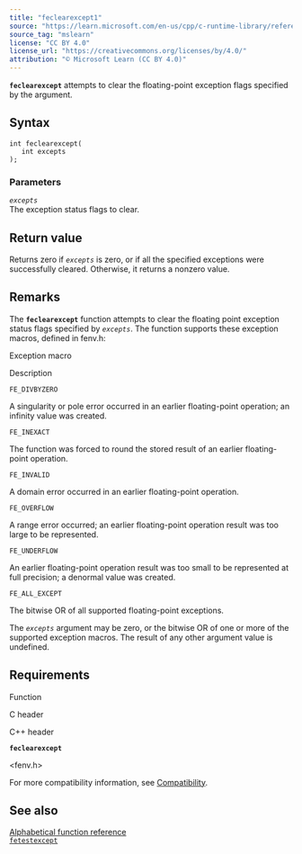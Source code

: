 ```yaml
---
title: "feclearexcept1"
source: "https://learn.microsoft.com/en-us/cpp/c-runtime-library/reference/feclearexcept1?view=msvc-170"
source_tag: "mslearn"
license: "CC BY 4.0"
license_url: "https://creativecommons.org/licenses/by/4.0/"
attribution: "© Microsoft Learn (CC BY 4.0)"
---
```

**`feclearexcept`** attempts to clear the floating-point exception flags specified by the argument.

## Syntax

```
int feclearexcept(
   int excepts
);
```

### Parameters

_`excepts`_  
The exception status flags to clear.

## Return value

Returns zero if _`excepts`_ is zero, or if all the specified exceptions were successfully cleared. Otherwise, it returns a nonzero value.

## Remarks

The **`feclearexcept`** function attempts to clear the floating point exception status flags specified by _`excepts`_. The function supports these exception macros, defined in fenv.h:

Exception macro

Description

`FE_DIVBYZERO`

A singularity or pole error occurred in an earlier floating-point operation; an infinity value was created.

`FE_INEXACT`

The function was forced to round the stored result of an earlier floating-point operation.

`FE_INVALID`

A domain error occurred in an earlier floating-point operation.

`FE_OVERFLOW`

A range error occurred; an earlier floating-point operation result was too large to be represented.

`FE_UNDERFLOW`

An earlier floating-point operation result was too small to be represented at full precision; a denormal value was created.

`FE_ALL_EXCEPT`

The bitwise OR of all supported floating-point exceptions.

The _`excepts`_ argument may be zero, or the bitwise OR of one or more of the supported exception macros. The result of any other argument value is undefined.

## Requirements

Function

C header

C++ header

**`feclearexcept`**

<fenv.h>

<cfenv>

For more compatibility information, see [Compatibility](https://learn.microsoft.com/en-us/cpp/c-runtime-library/compatibility?view=msvc-170).

## See also

[Alphabetical function reference](https://learn.microsoft.com/en-us/cpp/c-runtime-library/reference/crt-alphabetical-function-reference?view=msvc-170)  
[`fetestexcept`](https://learn.microsoft.com/en-us/cpp/c-runtime-library/reference/fetestexcept1?view=msvc-170)